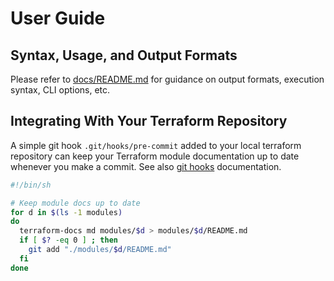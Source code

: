 # User Guide

## Syntax, Usage, and Output Formats

Please refer to [docs/README.md](/docs/README.md) for guidance on output formats, execution syntax, CLI options, etc.

## Integrating With Your Terraform Repository

A simple git hook `.git/hooks/pre-commit` added to your local terraform repository can keep your Terraform module documentation up to date whenever you make a commit. See also [ git hooks](https://git-scm.com/book/en/v2/Customizing-Git-Git-Hooks) documentation.

```sh
#!/bin/sh

# Keep module docs up to date
for d in $(ls -1 modules)
do
  terraform-docs md modules/$d > modules/$d/README.md
  if [ $? -eq 0 ] ; then
    git add "./modules/$d/README.md"
  fi
done
```
